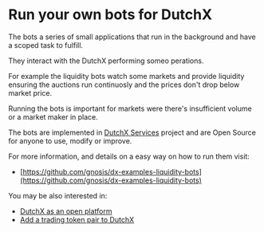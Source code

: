 # Run your own bots for DutchX
The bots a series of small applications that run in the background and have a 
scoped task to fulfill. 

They interact with the DutchX performing someo perations.

For example the liquidity bots watch some markets and provide liquidity ensuring
the auctions run continuosly and the prices don't drop below market price.

Running the bots is important for markets were there's insufficient volume or a
market maker in place.

The bots are implemented in 
[DutchX Services](https://github.com/gnosis/dx-services) project and are Open 
Source for anyone to use, modify or improve.

For more information, and details on a easy way on how to run them visit:
* [https://github.com/gnosis/dx-examples-liquidity-bots](https://github.com/gnosis/dx-examples-liquidity-bots)

You may be also interested in:
* [DutchX as an open platform](./dutchx-as-an-open-platform.html)
* [Add a trading token pair to DutchX](./add-token-pair.html)